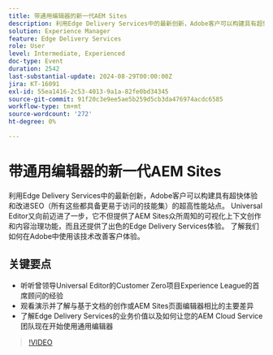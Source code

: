 ```yaml
---
title: 带通用编辑器的新一代AEM Sites
description: 利用Edge Delivery Services中的最新创新，Adobe客户可以构建具有超快体验和改进SEO（所有这些都具备更易于访问的技能集）的超高性能站点。 Universal Editor又向前迈进了一步，它不但提供了AEM Sites众所周知的可视化上下文创作和内容治理功能，而且还提供了出色的Edge Delivery Services体验。 了解我们如何在Adobe中使用该技术改善客户体验。 聆听曾领导通用编辑器的Customer Zero项目的首席顾问的经验，Experience League观看演示并了解与基于文档的创作或AEM Sites页面编辑器相比的主要区别。了解Edge Delivery Services的业务价值以及如何让您的AEM Cloud Service团队现在开始使用通用编辑器
solution: Experience Manager
feature: Edge Delivery Services
role: User
level: Intermediate, Experienced
doc-type: Event
duration: 2542
last-substantial-update: 2024-08-29T00:00:00Z
jira: KT-16091
exl-id: 55ea1416-2c53-4013-9a1a-82fe0bd34345
source-git-commit: 91f20c3e9ee5ae5b259d5cb3da476974acdc6585
workflow-type: tm+mt
source-wordcount: '272'
ht-degree: 0%

---
```


# 带通用编辑器的新一代AEM Sites

利用Edge Delivery Services中的最新创新，Adobe客户可以构建具有超快体验和改进SEO（所有这些都具备更易于访问的技能集）的超高性能站点。 Universal Editor又向前迈进了一步，它不但提供了AEM Sites众所周知的可视化上下文创作和内容治理功能，而且还提供了出色的Edge Delivery Services体验。 了解我们如何在Adobe中使用该技术改善客户体验。

## 关键要点

* 听听曾领导Universal Editor的Customer Zero项目Experience League的首席顾问的经验
* 观看演示并了解与基于文档的创作或AEM Sites页面编辑器相比的主要差异
* 了解Edge Delivery Services的业务价值以及如何让您的AEM Cloud Service团队现在开始使用通用编辑器

>[!VIDEO](https://video.tv.adobe.com/v/3433164/?learn=on)
